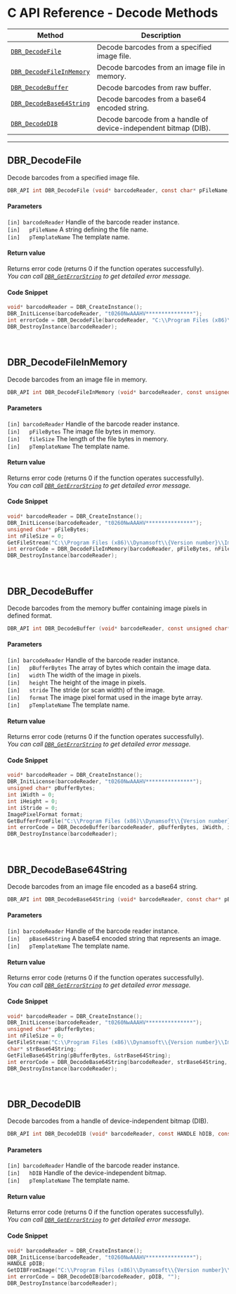 # C API Reference - Decode Methods

  | Method               | Description |
  |----------------------|-------------|
  | [`DBR_DecodeFile`](#dbr_decodefile) | Decode barcodes from a specified image file. |
  | [`DBR_DecodeFileInMemory`](#dbr_decodefileinmemory) | Decode barcodes from an image file in memory. |
  | [`DBR_DecodeBuffer`](#dbr_decodebuffer) | Decode barcodes from raw buffer. |
  | [`DBR_DecodeBase64String`](#dbr_decodebase64string) | Decode barcodes from a base64 encoded string. |
  | [`DBR_DecodeDIB`](#dbr_decodedib) | Decode barcode from a handle of device-independent bitmap (DIB). | 
  
---
 




## DBR_DecodeFile
Decode barcodes from a specified image file.

```c
DBR_API int DBR_DecodeFile (void* barcodeReader, const char* pFileName, const char* pTemplateName)	
```   
   
#### Parameters
`[in] barcodeReader` Handle of the barcode reader instance.  
`[in]	pFileName` A string defining the file name.  
`[in]	pTemplateName` The template name.

#### Return value
Returns error code (returns 0 if the function operates successfully).    
*You can call [`DBR_GetErrorString`](status-retrieval.md#DBR_GetErrorString) to get detailed error message.*

#### Code Snippet
```c
void* barcodeReader = DBR_CreateInstance();
DBR_InitLicense(barcodeReader, "t0260NwAAAHV***************");
int errorCode = DBR_DecodeFile(barcodeReader, "C:\\Program Files (x86)\\Dynamsoft\\{Version number}\\Images\\AllSupportedBarcodeTypes.tif", "");
DBR_DestroyInstance(barcodeReader);
```

&nbsp;





## DBR_DecodeFileInMemory
Decode barcodes from an image file in memory.

```c
DBR_API int DBR_DecodeFileInMemory (void* barcodeReader, const unsigned char* pFileBytes, const int fileSize, const char* pTemplateName)	
```  
   
#### Parameters
`[in] barcodeReader` Handle of the barcode reader instance.  
`[in]	pFileBytes` The image file bytes in memory.  
`[in]	fileSize`	The length of the file bytes in memory.  
`[in]	pTemplateName` The template name.  

#### Return value
Returns error code (returns 0 if the function operates successfully).    
*You can call [`DBR_GetErrorString`](status-retrieval.md#DBR_GetErrorString) to get detailed error message.*

#### Code Snippet
```c
void* barcodeReader = DBR_CreateInstance();
DBR_InitLicense(barcodeReader, "t0260NwAAAHV***************");
unsigned char* pFileBytes;
int nFileSize = 0;
GetFileStream("C:\\Program Files (x86)\\Dynamsoft\\{Version number}\\Images\\AllSupportedBarcodeTypes.tif", &pFileBytes, &nFileSize);
int errorCode = DBR_DecodeFileInMemory(barcodeReader, pFileBytes, nFileSize, "");
DBR_DestroyInstance(barcodeReader);
```

&nbsp;





## DBR_DecodeBuffer
Decode barcodes from the memory buffer containing image pixels in defined format.

```c
DBR_API int DBR_DecodeBuffer (void* barcodeReader, const unsigned char* pBufferBytes, const int width, const int height, const int stride, const ImagePixelFormat format, const char* pTemplateName)
```   
   
#### Parameters
`[in] barcodeReader` Handle of the barcode reader instance.  
`[in]	pBufferBytes` The array of bytes which contain the image data.  
`[in]	width` The width of the image in pixels.  
`[in]	height` The height of the image in pixels.  
`[in]	stride` The stride (or scan width) of the image.  
`[in]	format` The image pixel format used in the image byte array.  
`[in]	pTemplateName` The template name.

#### Return value
Returns error code (returns 0 if the function operates successfully).    
*You can call [`DBR_GetErrorString`](status-retrieval.md#DBR_GetErrorString) to get detailed error message.*

#### Code Snippet
```c
void* barcodeReader = DBR_CreateInstance();
DBR_InitLicense(barcodeReader, "t0260NwAAAHV***************");
unsigned char* pBufferBytes;
int iWidth = 0;
int iHeight = 0;
int iStride = 0;
ImagePixelFormat format;
GetBufferFromFile("C:\\Program Files (x86)\\Dynamsoft\\{Version number}\\Images\\AllSupportedBarcodeTypes.tif", &pBufferBytes, &iWidth, &iHeight, &iStride, &format);
int errorCode = DBR_DecodeBuffer(barcodeReader, pBufferBytes, iWidth, iHeight, iStride, format, "");
DBR_DestroyInstance(barcodeReader);
```

&nbsp;




## DBR_DecodeBase64String
Decode barcodes from an image file encoded as a base64 string.

```c
DBR_API int DBR_DecodeBase64String (void* barcodeReader, const char* pBase64String, const char* pTemplateName)	
```   

#### Parameters
`[in] barcodeReader` Handle of the barcode reader instance.   
`[in]	pBase64String` A base64 encoded string that represents an image.  
`[in]	pTemplateName` The template name.  

#### Return value
Returns error code (returns 0 if the function operates successfully).    
*You can call [`DBR_GetErrorString`](status-retrieval.md#DBR_GetErrorString) to get detailed error message.*

#### Code Snippet
```c
void* barcodeReader = DBR_CreateInstance();
DBR_InitLicense(barcodeReader, "t0260NwAAAHV***************");
unsigned char* pBufferBytes;
int nFileSize = 0;
GetFileStream("C:\\Program Files (x86)\\Dynamsoft\\{Version number}\\Images\\AllSupportedBarcodeTypes.tif", &pFileBytes, &nFileSize);
char* strBase64String;
GetFileBase64String(pBufferBytes, &strBase64String);
int errorCode = DBR_DecodeBase64String(barcodeReader, strBase64String, "");
DBR_DestroyInstance(barcodeReader);
```

&nbsp;





## DBR_DecodeDIB
Decode barcodes from a handle of device-independent bitmap (DIB).

```c
DBR_API int DBR_DecodeDIB (void* barcodeReader, const HANDLE hDIB, const char* pTemplateName)	
```   
   
#### Parameters
`[in] barcodeReader` Handle of the barcode reader instance.  
`[in]	hDIB` Handle of the device-independent bitmap.  
`[in]	pTemplateName` The template name.  

#### Return value
Returns error code (returns 0 if the function operates successfully).    
*You can call [`DBR_GetErrorString`](status-retrieval.md#DBR_GetErrorString) to get detailed error message.*

#### Code Snippet
```c
void* barcodeReader = DBR_CreateInstance();
DBR_InitLicense(barcodeReader, "t0260NwAAAHV***************");
HANDLE pDIB;
GetDIBFromImage("C:\\Program Files (x86)\\Dynamsoft\\{Version number}\\Images\\AllSupportedBarcodeTypes.tif", &pDIB);
int errorCode = DBR_DecodeDIB(barcodeReader, pDIB, "");
DBR_DestroyInstance(barcodeReader);
```
